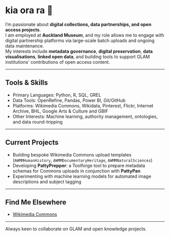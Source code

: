 # kia ora ra 👾

I’m passionate about **digital collections, data partnerships, and open access projects**.  
I am employed at **Auckland Museum**, and my role allows me to engage with digital partnership platforms via large-scale batch uploads and ongoing data maintenance.  
My interests include **metadata governance**, **digital preservation**, **data visualisations**, **linked open data**, and building tools to support GLAM institutions' contributions of open access content.  

---

## Tools & Skills
- Primary Languages: Python, R, SQL, GREL  
- Data Tools: OpenRefine, Pandas, Power BI, Git/GitHub  
- Platforms: Wikimedia Commons, Wikidata, Pinterest, Flickr, Internet Archive, BHL, Google Arts & Culture and GBIF  
- Other Interests: Machine learning, authority management, ontologies, and data round-tripping

---

## Current Projects
- Building bespoke Wikimedia Commons upload templates (`AWMMHumanHistory`, `AWMMDocumentaryHeritage`, `AWMMNaturalSciences`)  
- Developing **PattyPrepper**: a Toolforge tool to prepare metadata schemas for Commons uploads in conjunction with **PattyPan** 
- Experimenting with machine learning models for automated image descriptions and subject tagging  

---

## Find Me Elsewhere
- [Wikimedia Commons](https://commons.wikimedia.org/wiki/User:Dactylantha)  

---

Always keen to collaborate on GLAM and open knowledge projects.
